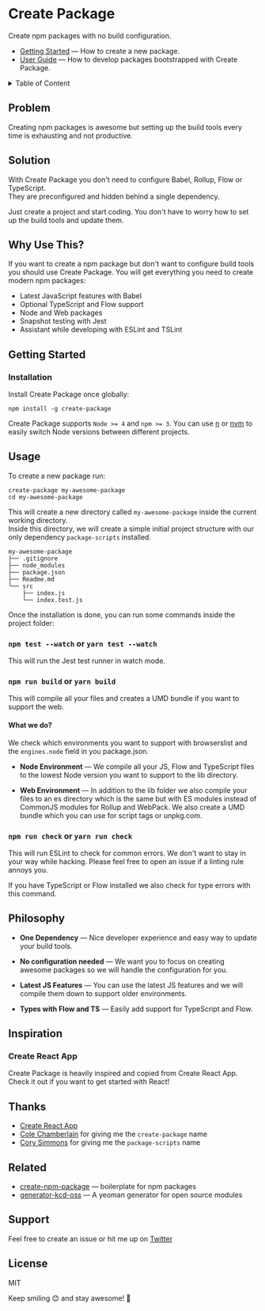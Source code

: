 # Create Package

Create npm packages with no build configuration.
* [Getting Started](#getting-started) — How to create a new package.
* [User Guide](https://github.com/k15a/create-package/blob/master/packages/package-scripts/template/Readme.md) — How to develop packages bootstrapped with Create Package.

<details>
<summary>Table of Content</summary>
<!-- TOC depthFrom:2 depthTo:3 withLinks:1 updateOnSave:1 orderedList:0 -->

- [Problem](#problem)
- [Solution](#solution)
- [Why Use This?](#why-use-this)
- [Getting Started](#getting-started)
	- [Installation](#installation)
- [Usage](#usage)
	- [`npm test --watch` or `yarn test --watch`](#npm-test-watch-or-yarn-test-watch)
	- [`npm run build` or `yarn build`](#npm-run-build-or-yarn-build)
	- [`npm run check` or `yarn run check`](#npm-run-check-or-yarn-run-check)
- [Converting to a Custom Setup](#converting-to-a-custom-setup)
- [Philosophy](#philosophy)
- [Inspiration](#inspiration)
	- [Create React App](#create-react-app)
- [Thanks](#thanks)
- [Related](#related)
- [Support](#support)
- [License](#license)

<!-- /TOC -->
</details>

## Problem

Creating npm packages is awesome but setting up the build tools every time is exhausting and not productive.

## Solution

With Create Package you don't need to configure Babel, Rollup, Flow or TypeScript.<br>
They are preconfigured and hidden behind a single dependency.

Just create a project and start coding. You don't have to worry how to set up the build tools and update them.

## Why Use This?

If you want to create a npm package but don't want to configure build tools you should use Create Package. You will get everything you need to create modern npm packages:
- Latest JavaScript features with Babel
- Optional TypeScript and Flow support
- Node and Web packages
- Snapshot testing with Jest
- Assistant while developing with ESLint and TSLint

## Getting Started

### Installation

Install Create Package once globally:

```
npm install -g create-package
```
Create Package supports `Node >= 4` and `npm >= 3`. You can use [n](https://github.com/tj/n) or [nvm](https://github.com/creationix/nvm) to easily switch Node versions between different projects.

## Usage

To create a new package run:
```
create-package my-awesome-package
cd my-awesome-package
```
This will create a new directory called `my-awesome-package` inside the current working directory.<br>
Inside this directory, we will create a simple initial project structure with our only dependency `package-scripts` installed.

```
my-awesome-package
├── .gitignore
├── node_modules
├── package.json
├── Readme.md
└── src
    ├── index.js
    └── index.test.js
```

Once the installation is done, you can run some commands inside the project folder:

### `npm test --watch` or `yarn test --watch`

This will run the Jest test runner in watch mode.

### `npm run build` or `yarn build`

This will compile all your files and creates a UMD bundle if you want to support the web.

#### What we do?

We check which environments you want to support with browserslist and the `engines.node` field in you package.json.

- **Node Environment** — We compile all your JS, Flow and TypeScript files to the lowest Node version you want to support to the lib directory.

- **Web Environment** — In addition to the lib folder we also compile your files to an es directory which is the same but with ES modules instead of CommonJS modules for Rollup and WebPack. We also create a UMD bundle which you can use for script tags or unpkg.com.

### `npm run check` or `yarn run check`

This will run ESLint to check for common errors. We don't want to stay in your way while hacking. Please feel free to open an issue if a linting rule annoys you.

If you have TypeScript or Flow installed we also check for type errors with this command.

## Philosophy

- **One Dependency** — Nice developer experience and easy way to update your build tools.

- **No configuration needed** — We want you to focus on creating awesome packages so we will handle the configuration for you.

- **Latest JS Features** — You can use the latest JS features and we will compile them down to support older environments.

- **Types with Flow and TS** — Easily add support for TypeScript and Flow.

## Inspiration

### Create React App

Create Package is heavily inspired and copied from Create React App. Check it out if you want to get started with React!

## Thanks

- [Create React App](https://github.com/facebookincubator/create-react-app)
- [Cole Chamberlain](https://github.com/cchamberlain) for giving me the `create-package` name
- [Cory Simmons](https://github.com/corysimmons) for giving me the `package-scripts` name

## Related

- [create-npm-package](https://github.com/MatteoGabriele/create-npm-package) — boilerplate for npm packages
- [generator-kcd-oss](https://github.com/kentcdodds/generator-kcd-oss) — A yeoman generator for open source modules

## Support

Feel free to create an issue or hit me up on [Twitter](https://twitter.com/_konsch)

## License

MIT

Keep smiling 😊  and stay awesome! 🌈
